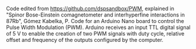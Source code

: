 Code edited from https://github.com/dspsandbox/PWM, explained in "Spinor Bose-Einstein comagnetometer and interhyperfine interactions in 87Rb", Gómez Kabelka, P. 
Code for an Arduino Nano board to control the Pulse Width Modulation (PWM). 
Arduino receives an input TTL digital signal of 5 V  to enable the creation of two PWM signals with duty cycle, relative offset and frequency of the outputs configured by the computer. 
